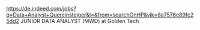 https://de.indeed.com/jobs?q=Data+Analyst+Quereinsteiger&l=&from=searchOnHP&vjk=8a7576e89fc25dd2
JUNIOR DATA ANALYST (MWD) at Golden Tech
